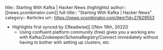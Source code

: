 title:: Starting With Kafka | Hacker News (highlights)
author:: [[news.ycombinator.com]]
full-title:: "Starting With Kafka | Hacker News"
category:: #articles
url:: https://news.ycombinator.com/item?id=27629553

- Highlights first synced by [[Readwise]] [[Nov 19th, 2022]]
	- Using confluent platform community (free) gives you a working env with Kafka/Zookeeper/SchemaRegistry/Connect immediately without having to bother with setting up clusters, etc.